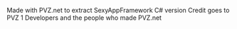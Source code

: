 Made with PVZ.net to extract SexyAppFramework C# version
Credit goes to PVZ 1 Developers and the people who made PVZ.net
